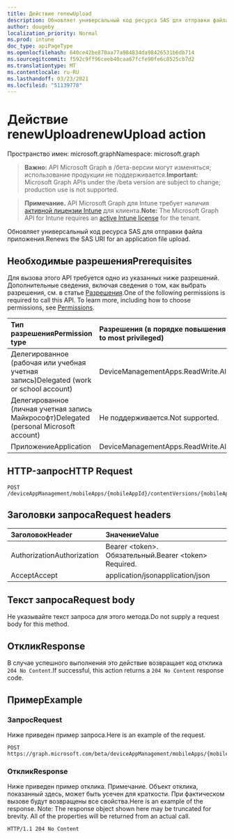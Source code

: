 ```yaml
---
title: Действие renewUpload
description: Обновляет универсальный код ресурса SAS для отправки файла приложения.
author: dougeby
localization_priority: Normal
ms.prod: intune
doc_type: apiPageType
ms.openlocfilehash: 640ce42be870aa77a984834da98426531b6db714
ms.sourcegitcommit: f592c9ff96ceeb40caa67fcfe90fe6c8525cb7d2
ms.translationtype: MT
ms.contentlocale: ru-RU
ms.lasthandoff: 03/23/2021
ms.locfileid: "51139778"
---
```

# <a name="renewupload-action"></a><span data-ttu-id="74afe-103">Действие renewUpload</span><span class="sxs-lookup"><span data-stu-id="74afe-103">renewUpload action</span></span>

<span data-ttu-id="74afe-104">Пространство имен: microsoft.graph</span><span class="sxs-lookup"><span data-stu-id="74afe-104">Namespace: microsoft.graph</span></span>

> <span data-ttu-id="74afe-105">**Важно:** API Microsoft Graph в /бета-версии могут изменяться; использование продукции не поддерживается.</span><span class="sxs-lookup"><span data-stu-id="74afe-105">**Important:** Microsoft Graph APIs under the /beta version are subject to change; production use is not supported.</span></span>

> <span data-ttu-id="74afe-106">**Примечание.** API Microsoft Graph для Intune требует наличия [активной лицензии Intune](https://go.microsoft.com/fwlink/?linkid=839381) для клиента.</span><span class="sxs-lookup"><span data-stu-id="74afe-106">**Note:** The Microsoft Graph API for Intune requires an [active Intune license](https://go.microsoft.com/fwlink/?linkid=839381) for the tenant.</span></span>

<span data-ttu-id="74afe-107">Обновляет универсальный код ресурса SAS для отправки файла приложения.</span><span class="sxs-lookup"><span data-stu-id="74afe-107">Renews the SAS URI for an application file upload.</span></span>

## <a name="prerequisites"></a><span data-ttu-id="74afe-108">Необходимые разрешения</span><span class="sxs-lookup"><span data-stu-id="74afe-108">Prerequisites</span></span>
<span data-ttu-id="74afe-p101">Для вызова этого API требуется одно из указанных ниже разрешений. Дополнительные сведения, включая сведения о том, как выбрать разрешения, см. в статье [Разрешения](/graph/permissions-reference).</span><span class="sxs-lookup"><span data-stu-id="74afe-p101">One of the following permissions is required to call this API. To learn more, including how to choose permissions, see [Permissions](/graph/permissions-reference).</span></span>

|<span data-ttu-id="74afe-111">Тип разрешения</span><span class="sxs-lookup"><span data-stu-id="74afe-111">Permission type</span></span>|<span data-ttu-id="74afe-112">Разрешения (в порядке повышения привилегий)</span><span class="sxs-lookup"><span data-stu-id="74afe-112">Permissions (from least to most privileged)</span></span>|
|:---|:---|
|<span data-ttu-id="74afe-113">Делегированное (рабочая или учебная учетная запись)</span><span class="sxs-lookup"><span data-stu-id="74afe-113">Delegated (work or school account)</span></span>|<span data-ttu-id="74afe-114">DeviceManagementApps.ReadWrite.All</span><span class="sxs-lookup"><span data-stu-id="74afe-114">DeviceManagementApps.ReadWrite.All</span></span>|
|<span data-ttu-id="74afe-115">Делегированное (личная учетная запись Майкрософт)</span><span class="sxs-lookup"><span data-stu-id="74afe-115">Delegated (personal Microsoft account)</span></span>|<span data-ttu-id="74afe-116">Не поддерживается.</span><span class="sxs-lookup"><span data-stu-id="74afe-116">Not supported.</span></span>|
|<span data-ttu-id="74afe-117">Приложение</span><span class="sxs-lookup"><span data-stu-id="74afe-117">Application</span></span>|<span data-ttu-id="74afe-118">DeviceManagementApps.ReadWrite.All</span><span class="sxs-lookup"><span data-stu-id="74afe-118">DeviceManagementApps.ReadWrite.All</span></span>|

## <a name="http-request"></a><span data-ttu-id="74afe-119">HTTP-запрос</span><span class="sxs-lookup"><span data-stu-id="74afe-119">HTTP Request</span></span>
<!-- {
  "blockType": "ignored"
}
-->
``` http
POST /deviceAppManagement/mobileApps/{mobileAppId}/contentVersions/{mobileAppContentId}/files/{mobileAppContentFileId}/renewUpload
```

## <a name="request-headers"></a><span data-ttu-id="74afe-120">Заголовки запроса</span><span class="sxs-lookup"><span data-stu-id="74afe-120">Request headers</span></span>
|<span data-ttu-id="74afe-121">Заголовок</span><span class="sxs-lookup"><span data-stu-id="74afe-121">Header</span></span>|<span data-ttu-id="74afe-122">Значение</span><span class="sxs-lookup"><span data-stu-id="74afe-122">Value</span></span>|
|:---|:---|
|<span data-ttu-id="74afe-123">Authorization</span><span class="sxs-lookup"><span data-stu-id="74afe-123">Authorization</span></span>|<span data-ttu-id="74afe-124">Bearer &lt;token&gt;. Обязательный.</span><span class="sxs-lookup"><span data-stu-id="74afe-124">Bearer &lt;token&gt; Required.</span></span>|
|<span data-ttu-id="74afe-125">Accept</span><span class="sxs-lookup"><span data-stu-id="74afe-125">Accept</span></span>|<span data-ttu-id="74afe-126">application/json</span><span class="sxs-lookup"><span data-stu-id="74afe-126">application/json</span></span>|

## <a name="request-body"></a><span data-ttu-id="74afe-127">Текст запроса</span><span class="sxs-lookup"><span data-stu-id="74afe-127">Request body</span></span>
<span data-ttu-id="74afe-128">Не указывайте текст запроса для этого метода.</span><span class="sxs-lookup"><span data-stu-id="74afe-128">Do not supply a request body for this method.</span></span>

## <a name="response"></a><span data-ttu-id="74afe-129">Отклик</span><span class="sxs-lookup"><span data-stu-id="74afe-129">Response</span></span>
<span data-ttu-id="74afe-130">В случае успешного выполнения это действие возвращает код отклика `204 No Content`.</span><span class="sxs-lookup"><span data-stu-id="74afe-130">If successful, this action returns a `204 No Content` response code.</span></span>

## <a name="example"></a><span data-ttu-id="74afe-131">Пример</span><span class="sxs-lookup"><span data-stu-id="74afe-131">Example</span></span>

### <a name="request"></a><span data-ttu-id="74afe-132">Запрос</span><span class="sxs-lookup"><span data-stu-id="74afe-132">Request</span></span>
<span data-ttu-id="74afe-133">Ниже приведен пример запроса.</span><span class="sxs-lookup"><span data-stu-id="74afe-133">Here is an example of the request.</span></span>
``` http
POST https://graph.microsoft.com/beta/deviceAppManagement/mobileApps/{mobileAppId}/contentVersions/{mobileAppContentId}/files/{mobileAppContentFileId}/renewUpload
```

### <a name="response"></a><span data-ttu-id="74afe-134">Отклик</span><span class="sxs-lookup"><span data-stu-id="74afe-134">Response</span></span>
<span data-ttu-id="74afe-p102">Ниже приведен пример отклика. Примечание. Объект отклика, показанный здесь, может быть усечен для краткости. При фактическом вызове будут возвращены все свойства.</span><span class="sxs-lookup"><span data-stu-id="74afe-p102">Here is an example of the response. Note: The response object shown here may be truncated for brevity. All of the properties will be returned from an actual call.</span></span>
``` http
HTTP/1.1 204 No Content
```




